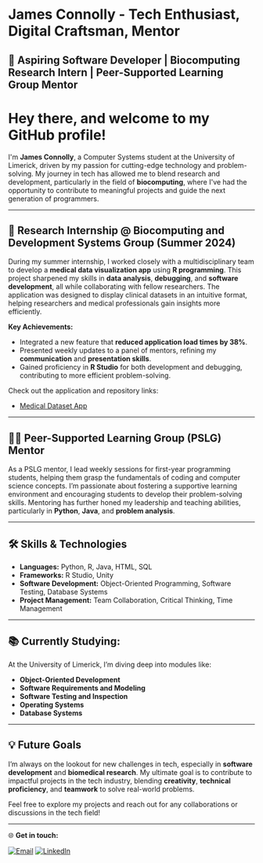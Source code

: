 # James Connolly - Tech Enthusiast, Digital Craftsman, Mentor

## 🚀 Aspiring Software Developer | Biocomputing Research Intern | Peer-Supported Learning Group Mentor


# Hey there, and welcome to my GitHub profile!

I'm **James Connolly**, a Computer Systems student at the University of Limerick, driven by my passion for cutting-edge technology and problem-solving. My journey in tech has allowed me to blend research and development, particularly in the field of **biocomputing**, where I've had the opportunity to contribute to meaningful projects and guide the next generation of programmers.

---

## 🔬 Research Internship @ Biocomputing and Development Systems Group (Summer 2024)

During my summer internship, I worked closely with a multidisciplinary team to develop a **medical data visualization app** using **R programming**. This project sharpened my skills in **data analysis**, **debugging**, and **software development**, all while collaborating with fellow researchers. The application was designed to display clinical datasets in an intuitive format, helping researchers and medical professionals gain insights more efficiently.

**Key Achievements:**
- Integrated a new feature that **reduced application load times by 38%**.
- Presented weekly updates to a panel of mentors, refining my **communication** and **presentation skills**.
- Gained proficiency in **R Studio** for both development and debugging, contributing to more efficient problem-solving.

Check out the application and repository links:
- [Medical Dataset App](https://jamesconnolly.shinyapps.io/main_research/)

---

## 👨‍🏫 Peer-Supported Learning Group (PSLG) Mentor

As a PSLG mentor, I lead weekly sessions for first-year programming students, helping them grasp the fundamentals of coding and computer science concepts. I’m passionate about fostering a supportive learning environment and encouraging students to develop their problem-solving skills. Mentoring has further honed my leadership and teaching abilities, particularly in **Python**, **Java**, and **problem analysis**.

---

## 🛠 Skills & Technologies

- **Languages:** Python, R, Java, HTML, SQL
- **Frameworks:** R Studio, Unity
- **Software Development:** Object-Oriented Programming, Software Testing, Database Systems
- **Project Management:** Team Collaboration, Critical Thinking, Time Management

---

## 📚 Currently Studying:

At the University of Limerick, I’m diving deep into modules like:
- **Object-Oriented Development**
- **Software Requirements and Modeling**
- **Software Testing and Inspection**
- **Operating Systems**
- **Database Systems**

---

## 💡 Future Goals

I’m always on the lookout for new challenges in tech, especially in **software development** and **biomedical research**. My ultimate goal is to contribute to impactful projects in the tech industry, blending **creativity**, **technical proficiency**, and **teamwork** to solve real-world problems.

Feel free to explore my projects and reach out for any collaborations or discussions in the tech field!

---

🌐 **Get in touch:**


[![Email](https://img.shields.io/badge/Email-D14836?style=for-the-badge&logo=gmail&logoColor=white)](mailto:jamco2004@gmail.com)
[![LinkedIn](https://img.shields.io/badge/LinkedIn-0A66C2?style=for-the-badge&logo=linkedin&logoColor=white)](https://www.linkedin.com/in/james-connolly-0693b02b7/)

